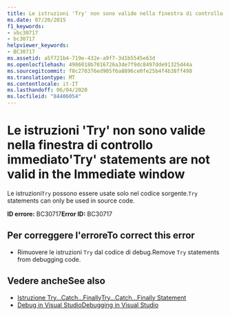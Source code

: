 ```yaml
---
title: Le istruzioni 'Try' non sono valide nella finestra di controllo immediato
ms.date: 07/20/2015
f1_keywords:
- vbc30717
- bc30717
helpviewer_keywords:
- BC30717
ms.assetid: a5f721b4-719e-432e-a9f7-3d1b5545e63d
ms.openlocfilehash: 4986018b7016726a3de7f9dc8497dde91325d44a
ms.sourcegitcommit: f8c270376ed905f6a8896ce0fe25b4f4b38ff498
ms.translationtype: MT
ms.contentlocale: it-IT
ms.lasthandoff: 06/04/2020
ms.locfileid: "84406054"
---
```

# <a name="try-statements-are-not-valid-in-the-immediate-window"></a><span data-ttu-id="7a2dc-102">Le istruzioni 'Try' non sono valide nella finestra di controllo immediato</span><span class="sxs-lookup"><span data-stu-id="7a2dc-102">'Try' statements are not valid in the Immediate window</span></span>
<span data-ttu-id="7a2dc-103">Le istruzioni`Try` possono essere usate solo nel codice sorgente.</span><span class="sxs-lookup"><span data-stu-id="7a2dc-103">`Try` statements can only be used in source code.</span></span>  
  
 <span data-ttu-id="7a2dc-104">**ID errore:** BC30717</span><span class="sxs-lookup"><span data-stu-id="7a2dc-104">**Error ID:** BC30717</span></span>  
  
## <a name="to-correct-this-error"></a><span data-ttu-id="7a2dc-105">Per correggere l'errore</span><span class="sxs-lookup"><span data-stu-id="7a2dc-105">To correct this error</span></span>  
  
- <span data-ttu-id="7a2dc-106">Rimuovere le istruzioni `Try` dal codice di debug.</span><span class="sxs-lookup"><span data-stu-id="7a2dc-106">Remove `Try` statements from debugging code.</span></span>  
  
## <a name="see-also"></a><span data-ttu-id="7a2dc-107">Vedere anche</span><span class="sxs-lookup"><span data-stu-id="7a2dc-107">See also</span></span>

- [<span data-ttu-id="7a2dc-108">Istruzione Try...Catch...Finally</span><span class="sxs-lookup"><span data-stu-id="7a2dc-108">Try...Catch...Finally Statement</span></span>](../language-reference/statements/try-catch-finally-statement.md)
- [<span data-ttu-id="7a2dc-109">Debug in Visual Studio</span><span class="sxs-lookup"><span data-stu-id="7a2dc-109">Debugging in Visual Studio</span></span>](/visualstudio/debugger/debugger-feature-tour)
